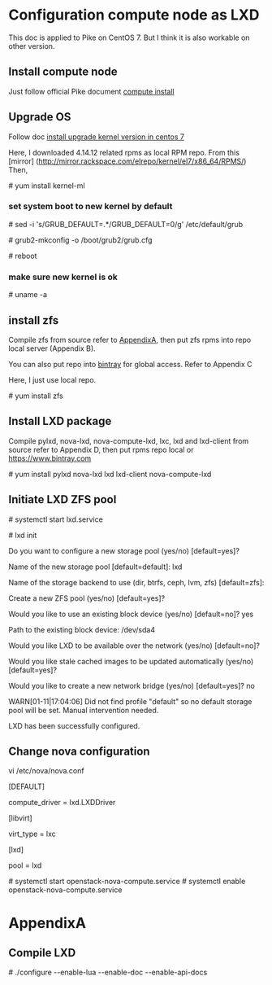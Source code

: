 # Configuration compute node as LXD
This doc is applied to Pike on CentOS 7. But I think it is also workable on other version.

## Install compute node
Just follow official Pike document [compute install](https://docs.openstack.org/nova/pike/install/compute-install-rdo.html)

## Upgrade OS
Follow doc [install upgrade kernel version in centos 7](https://www.tecmint.com/install-upgrade-kernel-version-in-centos-7/)

Here, I downloaded 4.14.12 related rpms as local RPM repo. From this [mirror] (http://mirror.rackspace.com/elrepo/kernel/el7/x86_64/RPMS/)
Then,

\# yum install kernel-ml

### set system boot to new kernel by default
\# sed -i 's/GRUB_DEFAULT=.*/GRUB_DEFAULT=0/g' /etc/default/grub

\# grub2-mkconfig -o /boot/grub2/grub.cfg

\# reboot

### make sure new kernel is ok
\# uname -a

## install zfs
Compile zfs from source refer to [AppendixA][1], then put zfs rpms into repo local server (Appendix B).

You can also put repo into [bintray](https://www.bintray.com) for global access. Refer to Appendix C

Here, I just use local repo.

\# yum install zfs

## Install LXD package
Compile pylxd, nova-lxd, nova-compute-lxd, lxc, lxd and lxd-client from source refer to Appendix D, then put rpms repo local or https://www.bintray.com

\# yum install pylxd nova-lxd lxd lxd-client nova-compute-lxd

## Initiate LXD ZFS pool
\# systemctl start lxd.service

\# lxd init

Do you want to configure a new storage pool (yes/no) [default=yes]?

Name of the new storage pool [default=default]: lxd

Name of the storage backend to use (dir, btrfs, ceph, lvm, zfs) [default=zfs]:

Create a new ZFS pool (yes/no) [default=yes]?

Would you like to use an existing block device (yes/no) [default=no]? yes

Path to the existing block device: /dev/sda4

Would you like LXD to be available over the network (yes/no) [default=no]?

Would you like stale cached images to be updated automatically (yes/no) [default=yes]?

Would you like to create a new network bridge (yes/no) [default=yes]? no

WARN[01-11|17:04:06] Did not find profile "default" so no default storage pool will be set. Manual intervention needed.

LXD has been successfully configured.


## Change nova configuration
vi /etc/nova/nova.conf

[DEFAULT]

compute_driver = lxd.LXDDriver

[libvirt]

virt_type = lxc

[lxd]

pool = lxd

\# systemctl start openstack-nova-compute.service
\# systemctl enable openstack-nova-compute.service


# AppendixA
## Compile LXD
\# ./configure --enable-lua --enable-doc --enable-api-docs

[1]: #AppendixA

